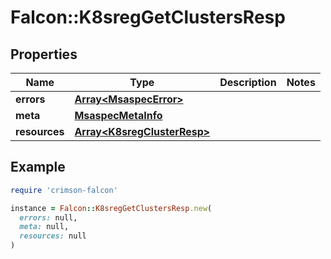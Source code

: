 # Falcon::K8sregGetClustersResp

## Properties

| Name | Type | Description | Notes |
| ---- | ---- | ----------- | ----- |
| **errors** | [**Array&lt;MsaspecError&gt;**](MsaspecError.md) |  |  |
| **meta** | [**MsaspecMetaInfo**](MsaspecMetaInfo.md) |  |  |
| **resources** | [**Array&lt;K8sregClusterResp&gt;**](K8sregClusterResp.md) |  |  |

## Example

```ruby
require 'crimson-falcon'

instance = Falcon::K8sregGetClustersResp.new(
  errors: null,
  meta: null,
  resources: null
)
```

